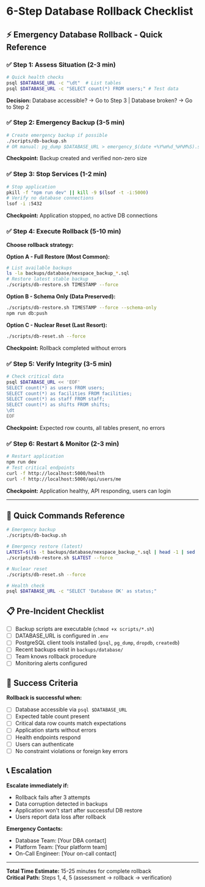 # 6-Step Database Rollback Checklist

## ⚡ Emergency Database Rollback - Quick Reference

### ✅ Step 1: Assess Situation (2-3 min)
```bash
# Quick health checks
psql $DATABASE_URL -c "\dt"  # List tables
psql $DATABASE_URL -c "SELECT count(*) FROM users;" # Test data
```
**Decision:** Database accessible? → Go to Step 3 | Database broken? → Go to Step 2

### ✅ Step 2: Emergency Backup (3-5 min)
```bash
# Create emergency backup if possible
./scripts/db-backup.sh
# OR manual: pg_dump $DATABASE_URL > emergency_$(date +%Y%m%d_%H%M%S).sql
```
**Checkpoint:** Backup created and verified non-zero size

### ✅ Step 3: Stop Services (1-2 min)
```bash
# Stop application
pkill -f "npm run dev" || kill -9 $(lsof -t -i:5000)
# Verify no database connections
lsof -i :5432
```
**Checkpoint:** Application stopped, no active DB connections

### ✅ Step 4: Execute Rollback (5-10 min)
**Choose rollback strategy:**

**Option A - Full Restore (Most Common):**
```bash
# List available backups
ls -la backups/database/nexspace_backup_*.sql
# Restore latest stable backup
./scripts/db-restore.sh TIMESTAMP --force
```

**Option B - Schema Only (Data Preserved):**
```bash
./scripts/db-restore.sh TIMESTAMP --force --schema-only
npm run db:push
```

**Option C - Nuclear Reset (Last Resort):**
```bash
./scripts/db-reset.sh --force
```

**Checkpoint:** Rollback completed without errors

### ✅ Step 5: Verify Integrity (3-5 min)
```bash
# Check critical data
psql $DATABASE_URL << 'EOF'
SELECT count(*) as users FROM users;
SELECT count(*) as facilities FROM facilities; 
SELECT count(*) as staff FROM staff;
SELECT count(*) as shifts FROM shifts;
\dt
EOF
```
**Checkpoint:** Expected row counts, all tables present, no errors

### ✅ Step 6: Restart & Monitor (2-3 min)
```bash
# Restart application
npm run dev
# Test critical endpoints
curl -f http://localhost:5000/health
curl -f http://localhost:5000/api/users/me
```
**Checkpoint:** Application healthy, API responding, users can login

---

## 🚨 Quick Commands Reference

```bash
# Emergency backup
./scripts/db-backup.sh

# Emergency restore (latest)
LATEST=$(ls -t backups/database/nexspace_backup_*.sql | head -1 | sed 's/.*backup_\(.*\)\.sql/\1/')
./scripts/db-restore.sh $LATEST --force

# Nuclear reset
./scripts/db-reset.sh --force

# Health check
psql $DATABASE_URL -c "SELECT 'Database OK' as status;"
```

## 📋 Pre-Incident Checklist

- [ ] Backup scripts are executable (`chmod +x scripts/*.sh`)
- [ ] DATABASE_URL is configured in `.env`
- [ ] PostgreSQL client tools installed (`psql`, `pg_dump`, `dropdb`, `createdb`)
- [ ] Recent backups exist in `backups/database/`
- [ ] Team knows rollback procedure
- [ ] Monitoring alerts configured

## 🎯 Success Criteria

**Rollback is successful when:**
- [ ] Database accessible via `psql $DATABASE_URL`
- [ ] Expected table count present
- [ ] Critical data row counts match expectations
- [ ] Application starts without errors
- [ ] Health endpoints respond
- [ ] Users can authenticate
- [ ] No constraint violations or foreign key errors

## 📞 Escalation

**Escalate immediately if:**
- Rollback fails after 3 attempts
- Data corruption detected in backups
- Application won't start after successful DB restore
- Users report data loss after rollback

**Emergency Contacts:**
- Database Team: [Your DBA contact]
- Platform Team: [Your platform team]
- On-Call Engineer: [Your on-call contact]

---

**Total Time Estimate:** 15-25 minutes for complete rollback  
**Critical Path:** Steps 1, 4, 5 (assessment → rollback → verification)